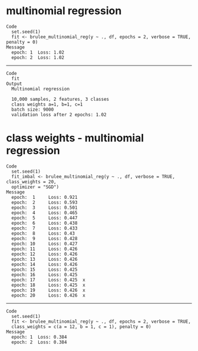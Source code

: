 # multinomial regression

    Code
      set.seed(1)
      fit <- brulee_multinomial_reg(y ~ ., df, epochs = 2, verbose = TRUE, penalty = 0)
    Message
      epoch: 1 	Loss: 1.02 
      epoch: 2 	Loss: 1.02 

---

    Code
      fit
    Output
      Multinomial regression
      
      10,000 samples, 2 features, 3 classes 
      class weights a=1, b=1, c=1 
      batch size: 9000 
      validation loss after 2 epochs: 1.02 

# class weights - multinomial regression

    Code
      set.seed(1)
      fit_imbal <- brulee_multinomial_reg(y ~ ., df, verbose = TRUE, class_weights = 20,
      optimizer = "SGD")
    Message
      epoch:  1 	Loss: 0.921 
      epoch:  2 	Loss: 0.593 
      epoch:  3 	Loss: 0.501 
      epoch:  4 	Loss: 0.465 
      epoch:  5 	Loss: 0.447 
      epoch:  6 	Loss: 0.438 
      epoch:  7 	Loss: 0.433 
      epoch:  8 	Loss: 0.43 
      epoch:  9 	Loss: 0.428 
      epoch: 10 	Loss: 0.427 
      epoch: 11 	Loss: 0.426 
      epoch: 12 	Loss: 0.426 
      epoch: 13 	Loss: 0.426 
      epoch: 14 	Loss: 0.426 
      epoch: 15 	Loss: 0.425 
      epoch: 16 	Loss: 0.425 
      epoch: 17 	Loss: 0.425  x 
      epoch: 18 	Loss: 0.425  x 
      epoch: 19 	Loss: 0.426  x 
      epoch: 20 	Loss: 0.426  x 

---

    Code
      set.seed(1)
      fit <- brulee_multinomial_reg(y ~ ., df, epochs = 2, verbose = TRUE,
      class_weights = c(a = 12, b = 1, c = 1), penalty = 0)
    Message
      epoch: 1 	Loss: 0.384 
      epoch: 2 	Loss: 0.384 

